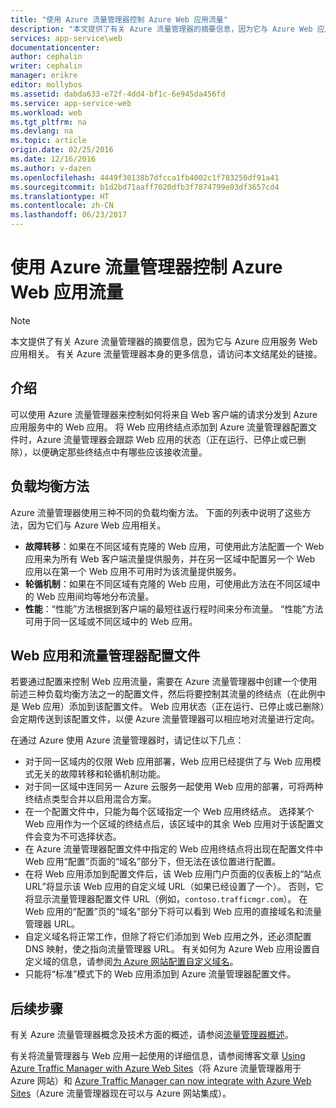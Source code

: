 ```yaml
---
title: "使用 Azure 流量管理器控制 Azure Web 应用流量"
description: "本文提供了有关 Azure 流量管理器的摘要信息，因为它与 Azure Web 应用相关。"
services: app-service\web
documentationcenter: 
author: cephalin
writer: cephalin
manager: erikre
editor: mollybos
ms.assetid: dabda633-e72f-4dd4-bf1c-6e945da456fd
ms.service: app-service-web
ms.workload: web
ms.tgt_pltfrm: na
ms.devlang: na
ms.topic: article
origin.date: 02/25/2016
ms.date: 12/16/2016
ms.author: v-dazen
ms.openlocfilehash: 4449f30138b7dfcca1fb4002c1f783250df91a41
ms.sourcegitcommit: b1d2bd71aaff7020dfb3f7874799e03df3657cd4
ms.translationtype: HT
ms.contentlocale: zh-CN
ms.lasthandoff: 06/23/2017
---
```

# <a name="controlling-azure-web-app-traffic-with-azure-traffic-manager"></a>使用 Azure 流量管理器控制 Azure Web 应用流量
> [!NOTE]
> 本文提供了有关 Azure 流量管理器的摘要信息，因为它与 Azure 应用服务 Web 应用相关。 有关 Azure 流量管理器本身的更多信息，请访问本文结尾处的链接。
> 
> 

## <a name="introduction"></a>介绍
可以使用 Azure 流量管理器来控制如何将来自 Web 客户端的请求分发到 Azure 应用服务中的 Web 应用。 将 Web 应用终结点添加到 Azure 流量管理器配置文件时，Azure 流量管理器会跟踪 Web 应用的状态（正在运行、已停止或已删除），以便确定那些终结点中有哪些应该接收流量。

## <a name="load-balancing-methods"></a>负载均衡方法
Azure 流量管理器使用三种不同的负载均衡方法。 下面的列表中说明了这些方法，因为它们与 Azure Web 应用相关。

* **故障转移**：如果在不同区域有克隆的 Web 应用，可使用此方法配置一个 Web 应用来为所有 Web 客户端流量提供服务，并在另一区域中配置另一个 Web 应用以在第一个 Web 应用不可用时为该流量提供服务。
* **轮循机制**：如果在不同区域有克隆的 Web 应用，可使用此方法在不同区域中的 Web 应用间均等地分布流量。
* **性能**：“性能”方法根据到客户端的最短往返行程时间来分布流量。 “性能”方法可用于同一区域或不同区域中的 Web 应用。

## <a name="web-apps-and-traffic-manager-profiles"></a>Web 应用和流量管理器配置文件
若要通过配置来控制 Web 应用流量，需要在 Azure 流量管理器中创建一个使用前述三种负载均衡方法之一的配置文件，然后将要控制其流量的终结点（在此例中是 Web 应用）添加到该配置文件。 Web 应用状态（正在运行、已停止或已删除）会定期传送到该配置文件，以便 Azure 流量管理器可以相应地对流量进行定向。

在通过 Azure 使用 Azure 流量管理器时，请记住以下几点：

* 对于同一区域内的仅限 Web 应用部署，Web 应用已经提供了与 Web 应用模式无关的故障转移和轮循机制功能。
* 对于同一区域中连同另一 Azure 云服务一起使用 Web 应用的部署，可将两种终结点类型合并以启用混合方案。
* 在一个配置文件中，只能为每个区域指定一个 Web 应用终结点。 选择某个 Web 应用作为一个区域的终结点后，该区域中的其余 Web 应用对于该配置文件会变为不可选择状态。
* 在 Azure 流量管理器配置文件中指定的 Web 应用终结点将出现在配置文件中 Web 应用“配置”页面的“域名”部分下，但无法在该位置进行配置。
* 在将 Web 应用添加到配置文件后，该 Web 应用门户页面的仪表板上的“站点 URL”将显示该 Web 应用的自定义域 URL（如果已经设置了一个）。 否则，它将显示流量管理器配置文件 URL（例如，`contoso.trafficmgr.com`）。 在 Web 应用的“配置”页的“域名”部分下将可以看到 Web 应用的直接域名和流量管理器 URL。
* 自定义域名将正常工作，但除了将它们添加到 Web 应用之外，还必须配置 DNS 映射，使之指向流量管理器 URL。 有关如何为 Azure Web 应用设置自定义域的信息，请参阅[为 Azure 网站配置自定义域名](app-service-web-tutorial-custom-domain.md)。
* 只能将“标准”模式下的 Web 应用添加到 Azure 流量管理器配置文件。

## <a name="next-steps"></a>后续步骤
有关 Azure 流量管理器概念及技术方面的概述，请参阅[流量管理器概述](../traffic-manager/traffic-manager-overview.md)。

有关将流量管理器与 Web 应用一起使用的详细信息，请参阅博客文章 [Using Azure Traffic Manager with Azure Web Sites](http://blogs.msdn.com/b/waws/archive/2014/03/18/using-windows-azure-traffic-manager-with-waws.aspx)（将 Azure 流量管理器用于 Azure 网站）和 [Azure Traffic Manager can now integrate with Azure Web Sites](https://azure.microsoft.com/blog/2014/03/27/azure-traffic-manager-can-now-integrate-with-azure-web-sites/)（Azure 流量管理器现在可以与 Azure 网站集成）。